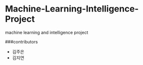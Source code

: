 # Machine-Learning-Intelligence-Project
machine learning and intelligence project

###contributors
- 김주은
- 김지연
